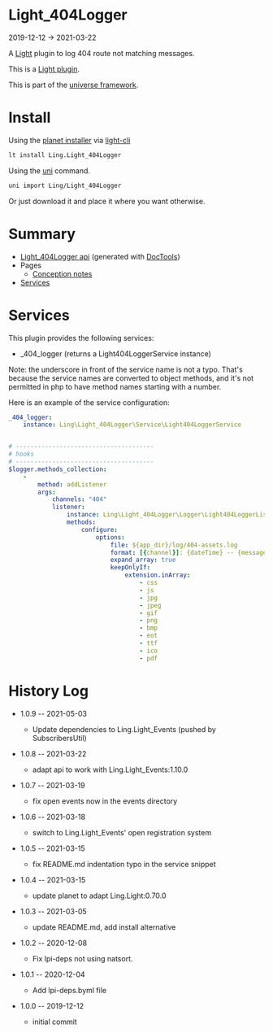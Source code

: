 Light_404Logger
===========
2019-12-12 -> 2021-03-22



A [Light](https://github.com/lingtalfi/Light) plugin to log 404 route not matching messages.

This is a [Light plugin](https://github.com/lingtalfi/Light/blob/master/doc/pages/plugin.md).

This is part of the [universe framework](https://github.com/karayabin/universe-snapshot).


Install
==========
Using the [planet installer](https://github.com/lingtalfi/Light_PlanetInstaller) via [light-cli](https://github.com/lingtalfi/Light_Cli)
```bash
lt install Ling.Light_404Logger
```

Using the [uni](https://github.com/lingtalfi/universe-naive-importer) command.
```bash
uni import Ling/Light_404Logger
```

Or just download it and place it where you want otherwise.






Summary
===========
- [Light_404Logger api](https://github.com/lingtalfi/Light_404Logger/blob/master/doc/api/Ling/Light_404Logger.md) (generated with [DocTools](https://github.com/lingtalfi/DocTools))
- Pages
    - [Conception notes](https://github.com/lingtalfi/Light_404Logger/blob/master/doc/pages/conception-notes.md)
- [Services](#services)    






Services
=========


This plugin provides the following services:

- _404_logger (returns a Light404LoggerService instance)


Note: the underscore in front of the service name is not a typo. That's because the service names
are converted to object methods, and it's not permitted in php to have method names starting with a number. 



Here is an example of the service configuration:

```yaml
_404_logger:
    instance: Ling\Light_404Logger\Service\Light404LoggerService


# --------------------------------------
# hooks
# --------------------------------------
$logger.methods_collection:
    -
        method: addListener
        args:
            channels: "404"
            listener:
                instance: Ling\Light_404Logger\Logger\Light404LoggerListener
                methods:
                    configure:
                        options:
                            file: ${app_dir}/log/404-assets.log
                            format: [{channel}]: {dateTime} -- {message}
                            expand_array: true
                            keepOnlyIf:
                                extension.inArray:
                                    - css
                                    - js
                                    - jpg
                                    - jpeg
                                    - gif
                                    - png
                                    - bmp
                                    - eot
                                    - ttf
                                    - ico
                                    - pdf
```




History Log
=============

- 1.0.9 -- 2021-05-03

    - Update dependencies to Ling.Light_Events (pushed by SubscribersUtil)

- 1.0.8 -- 2021-03-22

    - adapt api to work with Ling.Light_Events:1.10.0
  
- 1.0.7 -- 2021-03-19

    - fix open events now in the events directory
  
- 1.0.6 -- 2021-03-18

    - switch to Ling.Light_Events' open registration system

- 1.0.5 -- 2021-03-15

    - fix README.md indentation typo in the service snippet 
  
- 1.0.4 -- 2021-03-15

    - update planet to adapt Ling.Light:0.70.0
  
- 1.0.3 -- 2021-03-05

    - update README.md, add install alternative

- 1.0.2 -- 2020-12-08

    - Fix lpi-deps not using natsort.

- 1.0.1 -- 2020-12-04

    - Add lpi-deps.byml file

- 1.0.0 -- 2019-12-12

    - initial commit